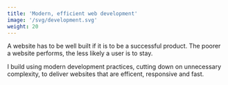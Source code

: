 ```yaml
---
title: 'Modern, efficient web development'
image: '/svg/development.svg'
weight: 20
---
```


A website has to be well built if it is to be a successful product. The poorer a website performs, the less likely a user is to stay.

I build using modern development practices, cutting down on unnecessary complexity, to deliver websites that are efficent, responsive and fast.
